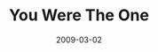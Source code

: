 ---
layout: music 
title: "You Were The One"
date: 2009-03-02 
description: "Music from the RESET series."
audio: "http://s3.amazonaws.com/crossroadsaudiomessages/You-Were-The-One.mp3"
audio-duration: "04:29"
src: "http://s3.amazonaws.com/crossroads-media/images/legacy/content/DefaultVideoImage.jpg"
---